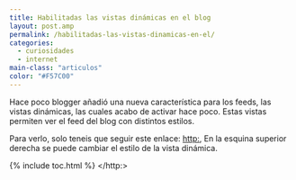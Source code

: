 ```yaml
---
title: Habilitadas las vistas dinámicas en el blog
layout: post.amp
permalink: /habilitadas-las-vistas-dinamicas-en-el/
categories:
  - curiosidades
  - internet
main-class: "articulos"
color: "#F57C00"
---
```

Hace poco blogger añadió una nueva característica para los feeds, las vistas dinámicas, las cuales acabo de activar hace poco. Estas vistas permiten ver el feed del blog con distintos estilos.



Para verlo, solo teneis que seguir este enlace: <http:>, En la esquina superior derecha se puede cambiar el estilo de la vista dinámica.



{% include toc.html %}
</http:>
